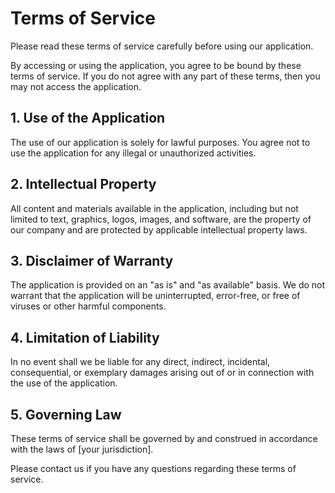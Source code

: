 # Terms of Service

Please read these terms of service carefully before using our application.

By accessing or using the application, you agree to be bound by these terms of service. If you do not agree with any part of these terms, then you may not access the application.

## 1. Use of the Application

The use of our application is solely for lawful purposes. You agree not to use the application for any illegal or unauthorized activities.

## 2. Intellectual Property

All content and materials available in the application, including but not limited to text, graphics, logos, images, and software, are the property of our company and are protected by applicable intellectual property laws.

## 3. Disclaimer of Warranty

The application is provided on an "as is" and "as available" basis. We do not warrant that the application will be uninterrupted, error-free, or free of viruses or other harmful components.

## 4. Limitation of Liability

In no event shall we be liable for any direct, indirect, incidental, consequential, or exemplary damages arising out of or in connection with the use of the application.

## 5. Governing Law

These terms of service shall be governed by and construed in accordance with the laws of [your jurisdiction].

Please contact us if you have any questions regarding these terms of service.
